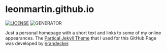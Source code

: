 # leonmartin.github.io

[![LICENSE](https://img.shields.io/badge/license-MIT-blue.svg)](LICENSE) ![GENERATOR](https://img.shields.io/badge/made_with-jekyll-blue.svg)

Just a personal homepage with a short text and links to some of my online appearances. The [Partical Jekyll Theme](https://github.com/nrandecker/particle) that I used for this GitHub Page was developed by [nrandecker](https://github.com/nrandecker).
